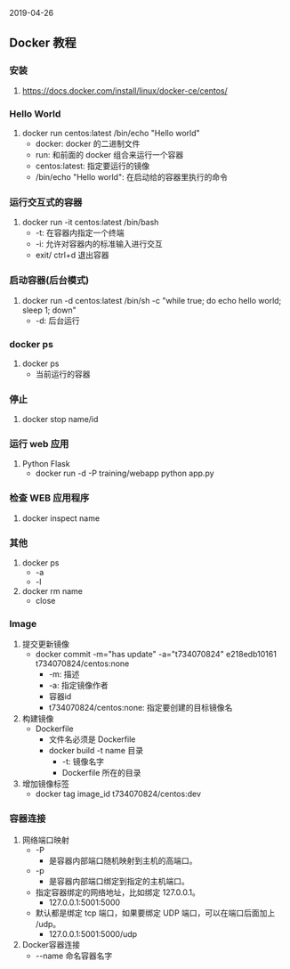 2019-04-26

## Docker 教程

### 安装
1. https://docs.docker.com/install/linux/docker-ce/centos/

### Hello World
1. docker run centos:latest /bin/echo "Hello world"
    - docker: docker 的二进制文件
    - run: 和前面的 docker 组合来运行一个容器
    - centos:latest: 指定要运行的镜像
    - /bin/echo "Hello world": 在启动给的容器里执行的命令
    

### 运行交互式的容器
1. docker run -it centos:latest /bin/bash
    - -t: 在容器内指定一个终端
    - -i: 允许对容器内的标准输入进行交互
    - exit/ ctrl+d 退出容器

### 启动容器(后台模式)
1. docker run -d centos:latest /bin/sh -c "while true; do echo hello world; sleep 1; down"
    - -d: 后台运行

### docker ps
1. docker ps 
    - 当前运行的容器

### 停止
1. docker stop name/id

### 运行 web 应用
1. Python Flask
    - docker run -d -P training/webapp python app.py 
    
### 检查 WEB 应用程序
1. docker inspect name

### 其他
1. docker ps 
    - -a
    - -l
1. docker rm name
    - close
    
### Image
1. 提交更新镜像
    - docker commit -m="has update" -a="t734070824" e218edb10161 t734070824/centos:none
        - -m: 描述
        - -a: 指定镜像作者
        - 容器id
        - t734070824/centos:none: 指定要创建的目标镜像名
2. 构建镜像
    - Dockerfile 
        - 文件名必须是 Dockerfile
        - docker build -t name 目录
            - -t: 镜像名字
            -  Dockerfile 所在的目录
3. 增加镜像标签
    - docker tag image_id t734070824/centos:dev
    
### 容器连接
1. 网络端口映射
    - -P
        - 是容器内部端口随机映射到主机的高端口。
    - -p
        - 是容器内部端口绑定到指定的主机端口。
    - 指定容器绑定的网络地址，比如绑定 127.0.0.1。
        - 127.0.0.1:5001:5000
    - 默认都是绑定 tcp 端口，如果要绑定 UDP 端口，可以在端口后面加上 /udp。
        - 127.0.0.1:5001:5000/udp
2. Docker容器连接
    - --name 命名容器名字
        
    